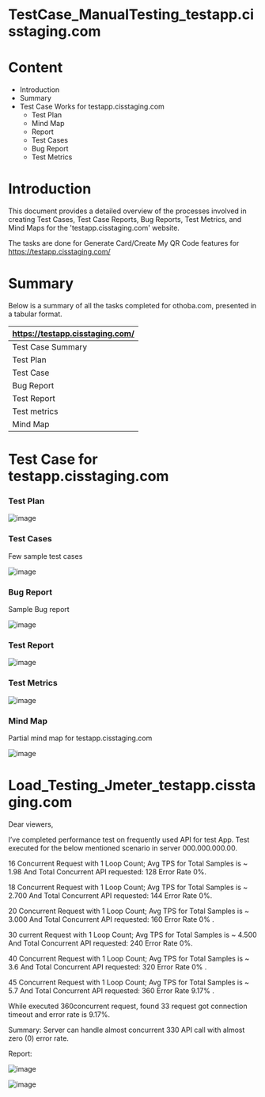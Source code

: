 # TestCase_ManualTesting_testapp.cisstaging.com

# Content

- Introduction
- Summary
- Test Case Works for testapp.cisstaging.com
  - Test Plan
  - Mind Map
  - Report
  - Test Cases
  - Bug Report
  - Test Metrics

 # Introduction 
 This document provides a detailed overview of the processes involved in creating Test Cases, Test Case Reports, Bug Reports, Test Metrics, and Mind Maps for the 'testapp.cisstaging.com' website.

 The tasks are done for Generate Card/Create My QR Code features for https://testapp.cisstaging.com/

 # Summary

Below is a summary of all the tasks completed for othoba.com, presented in a tabular format.

| https://testapp.cisstaging.com/ |  
| :-------------------------- |
| Test Case Summary           |
| Test Plan                   |
| Test Case                   |
| Bug Report                  | 
| Test Report                 | 
| Test metrics                |
| Mind Map                    |


# Test Case for testapp.cisstaging.com

### Test Plan

![image](https://github.com/rifat12927/Manual_Testing_Performance_Testing_TestApp-CISTech-/assets/66294509/433a26c3-b2c9-4d84-9f36-a0fc429c45a2)


### Test Cases

Few sample test cases

![image](https://github.com/rifat12927/Manual_Testing_Performance_Testing_TestApp-CISTech-/assets/66294509/36368a85-c9be-49b7-aaac-00def750e14a)


### Bug Report

Sample Bug report

![image](https://github.com/rifat12927/Manual_Testing_Performance_Testing_TestApp-CISTech-/assets/66294509/e3658667-2374-48be-b535-5de6c167415e)


### Test Report

![image](https://github.com/rifat12927/Manual_Testing_Performance_Testing_TestApp-CISTech-/assets/66294509/19608ee2-85ff-4243-b4c0-afd62068fccc)


### Test Metrics

![image](https://github.com/rifat12927/Manual_Testing_Performance_Testing_TestApp-CISTech-/assets/66294509/bab4be6a-b9ce-49e7-bc94-1a7b2c889ab8)


### Mind Map

Partial mind map for  testapp.cisstaging.com

![image](https://github.com/rifat12927/Manual_Testing_Performance_Testing_TestApp-CISTech-/assets/66294509/cebc177a-b356-413f-a63f-a66d5c8942bf)


# Load_Testing_Jmeter_testapp.cisstaging.com

Dear viewers, 

I’ve completed performance test on frequently used API for test App. 
Test executed for the below mentioned scenario in server 000.000.000.00. 

16 Concurrent Request with 1 Loop Count; Avg TPS for Total Samples is ~ 1.98 And Total Concurrent API requested: 128 Error Rate  0%.

18 Concurrent Request with 1 Loop Count; Avg TPS for Total Samples is ~ 2.700  And Total Concurrent API requested: 144 Error Rate  0%.

20 Concurrent Request with 1 Loop Count; Avg TPS for Total Samples is ~ 3.000 And Total Concurrent API requested: 160 Error Rate  0% .

30 current Request with 1 Loop Count; Avg TPS for Total Samples is ~ 4.500 And Total Concurrent API requested: 240 Error Rate  0%.

40 Concurrent Request with 1 Loop Count; Avg TPS for Total Samples is ~ 3.6 And Total Concurrent API requested: 320 Error Rate  0% .

45 Concurrent Request with 1 Loop Count; Avg TPS for Total Samples is ~ 5.7 And Total Concurrent API requested: 360 Error Rate  9.17% .

While executed 360concurrent request, found  33 request got connection timeout and error rate is 9.17%. 

Summary: Server can handle almost concurrent 330 API call with almost zero (0) error rate.

Report:

![image](https://github.com/rifat12927/Manual_Testing_Performance_Testing_TestApp-CISTech-/assets/66294509/56648f6e-cd8e-4409-8888-f4a01433cdb7)

![image](https://github.com/rifat12927/Manual_Testing_Performance_Testing_TestApp-CISTech-/assets/66294509/1b6a7df3-16a3-4322-87f4-fa14c6cc83f3)


